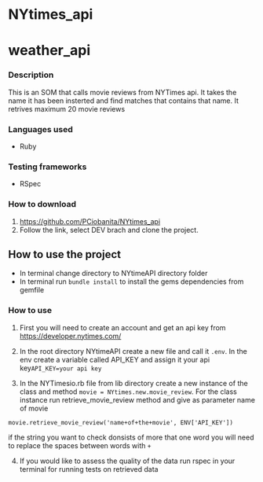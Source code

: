 # NYtimes_api
# weather_api

### Description
This is an SOM that calls movie reviews from NYTimes api. It takes the name it has been insterted and find matches that contains that name. It retrives maximum 20 movie reviews

### Languages used
* Ruby

### Testing frameworks
* RSpec

### How to download
1. https://github.com/PCiobanita/NYtimes_api
2. Follow the link, select DEV brach and clone the project.

## How to use the project
*  In terminal change directory to NYtimeAPI directory folder
*  In terminal run ```bundle install``` to install the gems dependencies from gemfile

### How to use
1. First you will need to create an account and get an api key from https://developer.nytimes.com/

2. In the root directory NYtimeAPI create a new file and call it ```.env```. In the env create a variable called API_KEY and assign it your api key```API_KEY=your api key``` 

3. In the NYTimesio.rb file from lib directory create a new instance of the class and method ```movie = NYtimes.new.movie_review```. For the class instance run retrieve_movie_review method and give as parameter name of movie
```
movie.retrieve_movie_review('name+of+the+movie', ENV['API_KEY'])
``` 
if the string you want to check donsists of more that one word you will need to replace the spaces between words with 
```+```

4. If you would like to assess the quality of the data run rspec in your terminal for running tests on retrieved data





